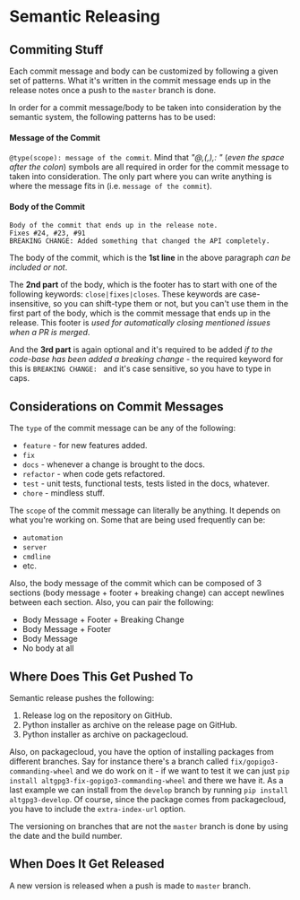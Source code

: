 # Semantic Releasing

## Commiting Stuff

Each commit message and body can be customized by following a given set of patterns. What it's written in the commit message ends up in the release notes once a push to the `master` branch is done.

In order for a commit message/body to be taken into consideration by the semantic
system, the following patterns has to be used:

#### Message of the Commit

`@type(scope): message of the commit`.
Mind that *"@,(,),: "* (*even the space after the colon*) symbols are all required in order for the commit message to taken into consideration. The only part where you can write anything is where the message fits in (i.e. `message of the commit`).

#### Body of the Commit
```
Body of the commit that ends up in the release note.
Fixes #24, #23, #91
BREAKING CHANGE: Added something that changed the API completely.
```

The body of the commit, which is the **1st line** in the above paragraph *can be included or not*.

The **2nd part** of the body, which is the footer has to start with one of the following keywords: `close|fixes|closes`. These keywords are case-insensitive, so you can shift-type them or not, but you can't use them in the first part of the body, which is the commit message that ends up in the release. This footer is *used for automatically closing mentioned issues when a PR is merged*.

And the **3rd part** is again optional and it's required to be added *if to the code-base has been added a breaking change* - the required keyword for this is `BREAKING CHANGE: ` and it's case sensitive, so you have to type in caps.

## Considerations on Commit Messages

The `type` of the commit message can be any of the following:

* `feature` - for new features added.
* `fix`
* `docs` - whenever a change is brought to the docs.
* `refactor` - when code gets refactored.
* `test` - unit tests, functional tests, tests listed in the docs, whatever.
* `chore` - mindless stuff.

The `scope` of the commit message can literally be anything. It depends on what you're working on. Some that are being used frequently can be:
* `automation`
* `server`
* `cmdline`
* etc.

Also, the body message of the commit which can be composed of 3 sections (body message + footer + breaking change) can accept newlines between each section. Also, you can pair the following:
* Body Message + Footer + Breaking Change
* Body Message + Footer
* Body Message
* No body at all

## Where Does This Get Pushed To

Semantic release pushes the following:
1. Release log on the repository on GitHub.
2. Python installer as archive on the release page on GitHub.
3. Python installer as archive on packagecloud.

Also, on packagecloud, you have the option of installing packages from different branches. Say for instance there's a branch called `fix/gopigo3-commanding-wheel` and we do work on it - if we want to test it we can just `pip install altgpg3-fix-gopigo3-commanding-wheel` and there we have it. As a last example we can install from the `develop` branch by running `pip install altgpg3-develop`. Of course, since the package comes from packagecloud, you have to include the `extra-index-url` option.

The versioning on branches that are not the `master` branch is done by using the date and the build number.

## When Does It Get Released

A new version is released when a push is made to `master` branch.
